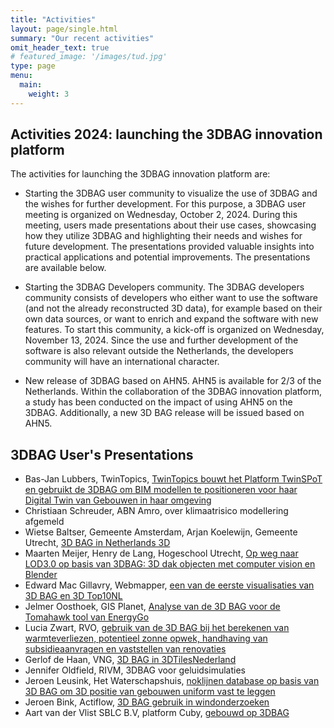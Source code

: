 ```yaml
---
title: "Activities"
layout: page/single.html
summary: "Our recent activities"
omit_header_text: true
# featured_image: '/images/tud.jpg'
type: page
menu:
  main:
    weight: 3
---
```



## Activities 2024: launching the 3DBAG innovation platform

The activities for launching the 3DBAG innovation platform are:

- Starting the 3DBAG user community to visualize the use of 3DBAG and the wishes for further development. For this purpose, a 3DBAG user meeting is organized on Wednesday, October 2, 2024. During this meeting, users made presentations about their use cases, showcasing how they utilize 3DBAG and highlighting their needs and wishes for future development. The presentations provided valuable insights into practical applications and potential improvements. The presentations are available below.


- Starting the 3DBAG Developers community. The 3DBAG developers community consists of developers who either want to use the software (and not the already reconstructed 3D data), for example based on their own data sources, or want to enrich and expand the software with new features. To start this community, a kick-off is organized on Wednesday, November 13, 2024. Since the use and further development of the software is also relevant outside the Netherlands, the developers community will have an international character.

- New release of 3DBAG based on AHN5. AHN5 is available for 2/3 of the Netherlands. Within the collaboration of the 3DBAG innovation platform, a study has been conducted on the impact of using AHN5 on the 3DBAG. Additionally, a new 3D BAG release will be issued based on AHN5.

##  3DBAG User's Presentations

- Bas-Jan Lubbers, TwinTopics, [TwinTopics bouwt het Platform TwinSPoT en gebruikt de 3DBAG om BIM modellen te positioneren voor haar Digital Twin van Gebouwen in haar omgeving](https://drive.google.com/file/d/1QY5nSh74CnMXi2EhAHAEyAA7GD3gOXQR/view?usp=drive_link)
- Christiaan Schreuder, ABN Amro, over klimaatrisico modellering afgemeld
- Wietse Baltser, Gemeente Amsterdam, Arjan Koelewijn, Gemeente Utrecht, [3D BAG in Netherlands 3D](https://drive.google.com/file/d/1_e5GmFLnuOUqDRjFn_2ny5TAHREeJS1b/view?usp=drive_link)
- Maarten Meijer, Henry de Lang, Hogeschool Utrecht, [Op weg naar LOD3.0 op basis van 3DBAG: 3D dak objecten met computer vision en Blender](https://drive.google.com/file/d/1MyJ1Rn48rCVotqndzk8IIUwG6719suYF/view?usp=drive_link)
- Edward Mac Gillavry, Webmapper, [een van de eerste visualisaties van 3D BAG en 3D Top10NL](https://drive.google.com/file/d/1fAZmXfXsAFpkbYEh6fVJ6Lg5ya-Gl0We/view?usp=drive_link)
- Jelmer Oosthoek, GIS Planet, [Analyse van de 3D BAG voor de Tomahawk tool van EnergyGo](https://drive.google.com/file/d/1ByIjJBacw4vhwdmEd0yDdMgiQnCPE9FD/view?usp=drive_link)
- Lucia Zwart, RVO, [gebruik van de 3D BAG bij het berekenen van warmteverliezen, potentieel zonne opwek, handhaving van subsidieaanvragen en vaststellen van renovaties](https://drive.google.com/file/d/139CJCqyD7axZWdznrgjAtXTd-A2mopBX/view?usp=drive_link)
- Gerlof de Haan, VNG, [3D BAG in 3DTilesNederland](https://drive.google.com/file/d/1CjCUgx54Sqb9xIwJGcYBYR3lK7nOCJkm/view?usp=drive_link)
- Jennifer Oldfield, RIVM, 3DBAG voor geluidsimulaties
- Jeroen Leusink, Het Waterschapshuis, [noklijnen database op basis van 3D BAG om 3D positie van gebouwen uniform vast te leggen](https://drive.google.com/file/d/1niZTD_7MkI2jvh1lM27CPTrzRRJZkFfj/view?usp=drive_link)
- Jeroen Bink, Actiflow, [3D BAG gebruik in windonderzoeken](https://drive.google.com/file/d/1jr4uKIQsz9xpJ2rycmJnJ5LUchj5-Ild/view?usp=drive_link)
- Aart van der Vlist SBLC B.V, platform Cuby, [gebouwd op 3DBAG](https://drive.google.com/file/d/1LbEpFyoVT6DiLBsxlZLMjqDDFqC_wSqL/view?usp=drive_link)